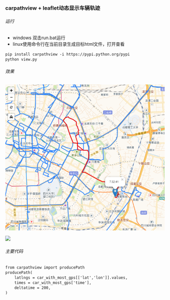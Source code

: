 ### carpathview + leaflet动态显示车辆轨迹

###### 运行
- windows 双击run.bat运行
- linux使用命令行在当前目录生成目标html文件，打开查看
```
pip install carpathview -i https://pypi.python.org/pypi
python view.py
```

###### 效果

![](./rendering1.png)

![](./view.gif)

###### 主要代码
```
from carpathview import producePath
producePath(
    latlngs = car_with_most_gps[['lat','lon']].values,
    times = car_with_most_gps['time'],
    deltatime = 200,
)
```

